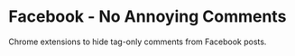 Facebook - No Annoying Comments
=============================

Chrome extensions to hide tag-only comments from Facebook posts.
